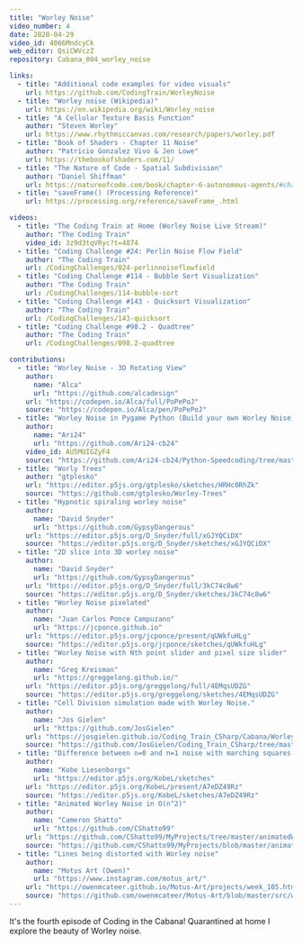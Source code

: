 ```yaml
---
title: "Worley Noise"
video_number: 4
date: 2020-04-29
video_id: 4066MndcyCk
web_editor: QsiCWVczZ
repository: Cabana_004_worley_noise

links:
  - title: "Additional code examples for video visuals"
    url: https://github.com/CodingTrain/WorleyNoise
  - title: "Worley noise (Wikipedia)"
    url: https://en.wikipedia.org/wiki/Worley_noise
  - title: "A Cellular Texture Basis Function"
    author: "Steven Worley"
    url: https://www.rhythmiccanvas.com/research/papers/worley.pdf
  - title: "Book of Shaders - Chapter 11 Noise"
    author: "Patricio Gonzalez Vivo & Jen Lowe"
    url: https://thebookofshaders.com/11/
  - title: "The Nature of Code - Spatial Subdivision"
    author: "Daniel Shiffman"
    url: https://natureofcode.com/book/chapter-6-autonomous-agents/#chapter06_figure37
  - title: "saveFrame() (Processing Reference)"
    url: https://processing.org/reference/saveFrame_.html

videos:
  - title: "The Coding Train at Home (Worley Noise Live Stream)"
    author: "The Coding Train"
    video_id: 3z9d3tqVRyc?t=4874
  - title: "Coding Challenge #24: Perlin Noise Flow Field"
    author: "The Coding Train"
    url: /CodingChallenges/024-perlinnoiseflowfield
  - title: "Coding Challenge #114 - Bubble Sort Visualization"
    author: "The Coding Train"
    url: /CodingChallenges/114-bubble-sort
  - title: "Coding Challenge #143 - Quicksort Visualization"
    author: "The Coding Train"
    url: /CodingChallenges/143-quicksort
  - title: "Coding Challenge #98.2 - Quadtree"
    author: "The Coding Train"
    url: /CodingChallenges/098.2-quadtree

contributions:
  - title: "Worley Noise - 3D Rotating View"
    author:
      name: "Alca"
      url: "https://github.com/alcadesign"
    url: "https://codepen.io/Alca/full/PoPePoJ"
    source: "https://codepen.io/Alca/pen/PoPePoJ"
  - title: "Worley Noise in Pygame Python (Build your own Worley Noise)"
    author:
      name: "Ari24"
      url: "https://github.com/Ari24-cb24"
    video_id: AU5MUIGZyF4
    source: "https://github.com/Ari24-cb24/Python-Speedcoding/tree/master/Worley%20Noise"
  - title: "Worly Trees"
    author: "gtplesko"
    url: "https://editor.p5js.org/gtplesko/sketches/HRHc0RhZk"
    source: "https://github.com/gtplesko/Worley-Trees"
  - title: "Hypnotic spiraling worley noise"
    author:
      name: "David Snyder"
      url: "https://github.com/GypsyDangerous"
    url: "https://editor.p5js.org/D_Snyder/full/xGJYQCiDX"
    source: "https://editor.p5js.org/D_Snyder/sketches/xGJYQCiDX"
  - title: "2D slice into 3D worley noise"
    author:
      name: "David Snyder"
      url: "https://github.com/GypsyDangerous"
    url: "https://editor.p5js.org/D_Snyder/full/3kC74c8w6"
    source: "https://editor.p5js.org/D_Snyder/sketches/3kC74c8w6"
  - title: "Worley Noise pixelated"
    author:
      name: "Juan Carlos Ponce Campuzano"
      url: "https://jcponce.github.io"
    url: "https://editor.p5js.org/jcponce/present/qUWkfuHLg"
    source: "https://editor.p5js.org/jcponce/sketches/qUWkfuHLg"
  - title: "Worley Noise with Nth point slider and pixel size slider"
    author:
      name: "Greg Kreisman"
      url: "https://greggelong.github.io/"
    url: "https://editor.p5js.org/greggelong/full/4EMqsUDZG"
    source: "https://editor.p5js.org/greggelong/sketches/4EMqsUDZG"
  - title: "Cell Division simulation made with Worley Noise."
    author:
      name: "Jos Gielen"
      url: "https://github.com/JosGielen"
    url: "https://josgielen.github.io/Coding_Train_CSharp/Cabana/Worley%20Noise/Results/Worley%20Cell%20Division.html"
    source: "https://github.com/JosGielen/Coding_Train_CSharp/tree/master/Cabana/Worley%20Noise"
  - title: "Difference between n=0 and n=1 noise with marching squares and varying thresholds."
    author:
      name: "Kobe Liesenborgs"
      url: "https://editor.p5js.org/KobeL/sketches"
    url: "https://editor.p5js.org/KobeL/present/A7eDZ49Rz"
    source: "https://editor.p5js.org/KobeL/sketches/A7eDZ49Rz"
  - title: "Animated Worley Noise in O(n^2)"
    author:
      name: "Cameron Shatto"
      url: "https://github.com/CShatto99"
    url: "https://github.com/CShatto99/MyProjects/tree/master/animatedWorleyNoise"
    source: "https://github.com/CShatto99/MyProjects/blob/master/animatedWorleyNoise/animatedWorleyNoise.pde"
  - title: "Lines being distorted with Worley noise"
    author:
      name: "Motus Art (Owen)"
      url: "https://www.instagram.com/motus_art/"
    url: "https://owenmcateer.github.io/Motus-Art/projects/week_105.html"
    source: "https://github.com/owenmcateer/Motus-Art/blob/master/src/week_105/main.js"
---
```

It's the fourth episode of Coding in the Cabana! Quarantined at home I explore the beauty of Worley noise.
